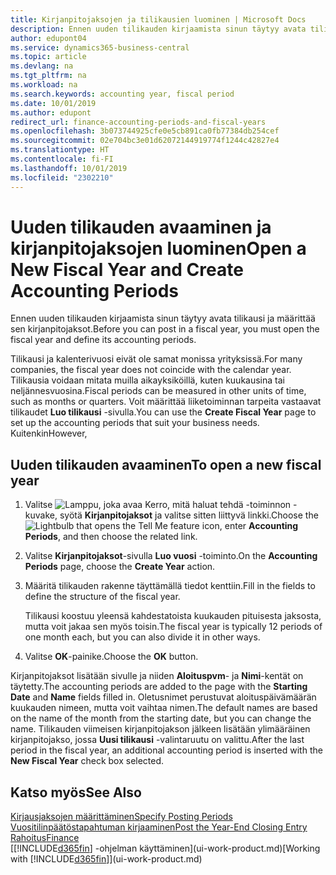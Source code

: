 ```yaml
---
title: Kirjanpitojaksojen ja tilikausien luominen | Microsoft Docs
description: Ennen uuden tilikauden kirjaamista sinun täytyy avata tilikausi ja määrittää sen kirjanpitojaksot.
author: edupont04
ms.service: dynamics365-business-central
ms.topic: article
ms.devlang: na
ms.tgt_pltfrm: na
ms.workload: na
ms.search.keywords: accounting year, fiscal period
ms.date: 10/01/2019
ms.author: edupont
redirect_url: finance-accounting-periods-and-fiscal-years
ms.openlocfilehash: 3b073744925cfe0e5cb891ca0fb77384db254cef
ms.sourcegitcommit: 02e704bc3e01d62072144919774f1244c42827e4
ms.translationtype: HT
ms.contentlocale: fi-FI
ms.lasthandoff: 10/01/2019
ms.locfileid: "2302210"
---
```

# <a name="open-a-new-fiscal-year-and-create-accounting-periods"></a><span data-ttu-id="9dd93-103">Uuden tilikauden avaaminen ja kirjanpitojaksojen luominen</span><span class="sxs-lookup"><span data-stu-id="9dd93-103">Open a New Fiscal Year and Create Accounting Periods</span></span>
<span data-ttu-id="9dd93-104">Ennen uuden tilikauden kirjaamista sinun täytyy avata tilikausi ja määrittää sen kirjanpitojaksot.</span><span class="sxs-lookup"><span data-stu-id="9dd93-104">Before you can post in a fiscal year, you must open the fiscal year and define its accounting periods.</span></span>  

<span data-ttu-id="9dd93-105">Tilikausi ja kalenterivuosi eivät ole samat monissa yrityksissä.</span><span class="sxs-lookup"><span data-stu-id="9dd93-105">For many companies, the fiscal year does not coincide with the calendar year.</span></span> <span data-ttu-id="9dd93-106">Tilikausia voidaan mitata muilla aikayksiköillä, kuten kuukausina tai neljännesvuosina.</span><span class="sxs-lookup"><span data-stu-id="9dd93-106">Fiscal periods can be measured in other units of time, such as months or quarters.</span></span> <span data-ttu-id="9dd93-107">Voit määrittää liiketoiminnan tarpeita vastaavat tilikaudet **Luo tilikausi** -sivulla.</span><span class="sxs-lookup"><span data-stu-id="9dd93-107">You can use the **Create Fiscal Year** page to set up the accounting periods that suit your business needs.</span></span> <span data-ttu-id="9dd93-108">Kuitenkin</span><span class="sxs-lookup"><span data-stu-id="9dd93-108">However,</span></span>   

## <a name="to-open-a-new-fiscal-year"></a><span data-ttu-id="9dd93-109">Uuden tilikauden avaaminen</span><span class="sxs-lookup"><span data-stu-id="9dd93-109">To open a new fiscal year</span></span>
1. <span data-ttu-id="9dd93-110">Valitse ![Lamppu, joka avaa Kerro, mitä haluat tehdä -toiminnon](media/ui-search/search_small.png "Kerro, mitä haluat tehdä") -kuvake, syötä **Kirjanpitojaksot** ja valitse sitten liittyvä linkki.</span><span class="sxs-lookup"><span data-stu-id="9dd93-110">Choose the ![Lightbulb that opens the Tell Me feature](media/ui-search/search_small.png "Tell me what you want to do") icon, enter **Accounting Periods**, and then choose the related link.</span></span>
2. <span data-ttu-id="9dd93-111">Valitse **Kirjanpitojaksot**-sivulla **Luo vuosi** -toiminto.</span><span class="sxs-lookup"><span data-stu-id="9dd93-111">On the **Accounting Periods** page, choose the **Create Year** action.</span></span>
3. <span data-ttu-id="9dd93-112">Määritä tilikauden rakenne täyttämällä tiedot kenttiin.</span><span class="sxs-lookup"><span data-stu-id="9dd93-112">Fill in the fields to define the structure of the fiscal year.</span></span>

    <span data-ttu-id="9dd93-113">Tilikausi koostuu yleensä kahdestatoista kuukauden pituisesta jaksosta, mutta voit jakaa sen myös toisin.</span><span class="sxs-lookup"><span data-stu-id="9dd93-113">The fiscal year is typically 12 periods of one month each, but you can also divide it in other ways.</span></span>
4. <span data-ttu-id="9dd93-114">Valitse **OK**-painike.</span><span class="sxs-lookup"><span data-stu-id="9dd93-114">Choose the **OK** button.</span></span>

<span data-ttu-id="9dd93-115">Kirjanpitojaksot lisätään sivulle ja niiden **Aloituspvm**- ja **Nimi**-kentät on täytetty.</span><span class="sxs-lookup"><span data-stu-id="9dd93-115">The accounting periods are added to the page with the **Starting Date** and **Name** fields filled in.</span></span> <span data-ttu-id="9dd93-116">Oletusnimet perustuvat aloituspäivämäärän kuukauden nimeen, mutta voit vaihtaa nimen.</span><span class="sxs-lookup"><span data-stu-id="9dd93-116">The default names are based on the name of the month from the starting date, but you can change the name.</span></span> <span data-ttu-id="9dd93-117">Tilikauden viimeisen kirjanpitojakson jälkeen lisätään ylimääräinen kirjanpitojakso, jossa **Uusi tilikausi** -valintaruutu on valittu.</span><span class="sxs-lookup"><span data-stu-id="9dd93-117">After the last period in the fiscal year, an additional accounting period is inserted with the **New Fiscal Year** check box selected.</span></span>  


## <a name="see-also"></a><span data-ttu-id="9dd93-118">Katso myös</span><span class="sxs-lookup"><span data-stu-id="9dd93-118">See Also</span></span>
[<span data-ttu-id="9dd93-119">Kirjausjaksojen määrittäminen</span><span class="sxs-lookup"><span data-stu-id="9dd93-119">Specify Posting Periods</span></span>](finance-how-specify-posting-periods.md)  
[<span data-ttu-id="9dd93-120">Vuositilinpäätöstapahtuman kirjaaminen</span><span class="sxs-lookup"><span data-stu-id="9dd93-120">Post the Year-End Closing Entry</span></span>](year-how-post-year-end-close-entry.md)  
[<span data-ttu-id="9dd93-121">Rahoitus</span><span class="sxs-lookup"><span data-stu-id="9dd93-121">Finance</span></span>](finance.md)  
<span data-ttu-id="9dd93-122">[[!INCLUDE[d365fin](includes/d365fin_md.md)] -ohjelman käyttäminen](ui-work-product.md)</span><span class="sxs-lookup"><span data-stu-id="9dd93-122">[Working with [!INCLUDE[d365fin](includes/d365fin_md.md)]](ui-work-product.md)</span></span>
